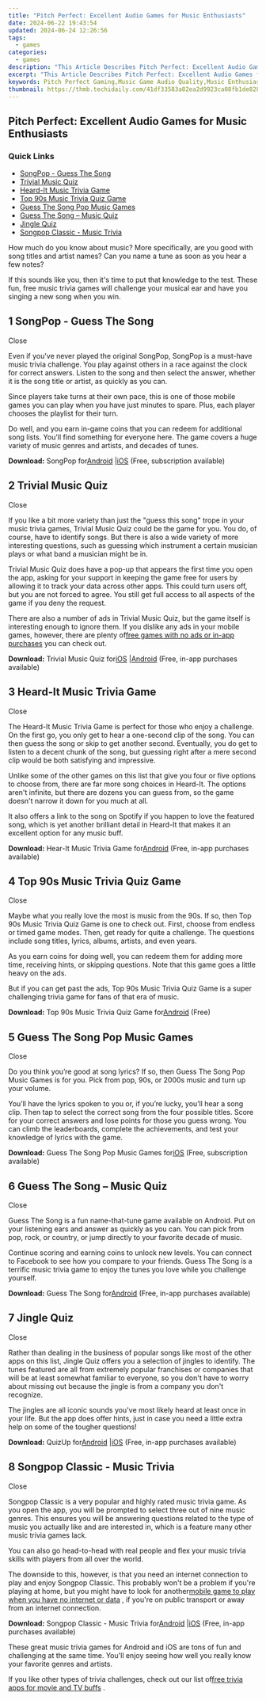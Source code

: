 ```yaml
---
title: "Pitch Perfect: Excellent Audio Games for Music Enthusiasts"
date: 2024-06-22 19:43:54
updated: 2024-06-24 12:26:56
tags:
  - games
categories:
  - games
description: "This Article Describes Pitch Perfect: Excellent Audio Games for Music Enthusiasts"
excerpt: "This Article Describes Pitch Perfect: Excellent Audio Games for Music Enthusiasts"
keywords: Pitch Perfect Gaming,Music Game Audio Quality,Music Enthusiast's Game,High-Quality Music Games,Audio Focused Music Titles,Excellent Music Audio Games,Gamified Music Experience
thumbnail: https://thmb.techidaily.com/41df33583a82ea2d9923ca08fb1de828ddad2dc59980553349e15164e2adbb30.jpg
---
```


## Pitch Perfect: Excellent Audio Games for Music Enthusiasts

### Quick Links

* [SongPop - Guess The Song](#songpop---guess-the-song)
* [Trivial Music Quiz](#trivial-music-quiz)
* [Heard-It Music Trivia Game](#heard-it-music-trivia-game)
* [Top 90s Music Trivia Quiz Game](#top-90s-music-trivia-quiz-game)
* [Guess The Song Pop Music Games](#guess-the-song-pop-music-games)
* [Guess The Song – Music Quiz](#guess-the-song-ndash-music-quiz)
* [Jingle Quiz](#jingle-quiz)
* [Songpop Classic - Music Trivia](#songpop-classic---music-trivia)

 How much do you know about music? More specifically, are you good with song titles and artist names? Can you name a tune as soon as you hear a few notes?

 If this sounds like you, then it's time to put that knowledge to the test. These fun, free music trivia games will challenge your musical ear and have you singing a new song when you win.

## 1 SongPop - Guess The Song

Close

 Even if you've never played the original SongPop, SongPop is a must-have music trivia challenge. You play against others in a race against the clock for correct answers. Listen to the song and then select the answer, whether it is the song title or artist, as quickly as you can.

 Since players take turns at their own pace, this is one of those mobile games you can play when you have just minutes to spare. Plus, each player chooses the playlist for their turn.

 Do well, and you earn in-game coins that you can redeem for additional song lists. You'll find something for everyone here. The game covers a huge variety of music genres and artists, and decades of tunes.

**Download:** SongPop for[Android](https://www.anrdoezrs.net/links/7251228/type/dlg/sid/UUmuoUeUpU43416/https://play.google.com/store/apps/details?id=com.freshplanet.games.SongPop3&hl=en%5FUS) |[iOS](https://apps.apple.com/us/app/songpop-guess-the-song/id1528066727) (Free, subscription available)

## 2 Trivial Music Quiz

Close

 If you like a bit more variety than just the "guess this song" trope in your music trivia games, Trivial Music Quiz could be the game for you. You do, of course, have to identify songs. But there is also a wide variety of more interesting questions, such as guessing which instrument a certain musician plays or what band a musician might be in.

 Trivial Music Quiz does have a pop-up that appears the first time you open the app, asking for your support in keeping the game free for users by allowing it to track your data across other apps. This could turn users off, but you are not forced to agree. You still get full access to all aspects of the game if you deny the request.

 There are also a number of ads in Trivial Music Quiz, but the game itself is interesting enough to ignore them. If you dislike any ads in your mobile games, however, there are plenty of[free games with no ads or in-app purchases](https://www.makeuseof.com/tag/free-mobile-games-no-ads/) you can check out.

**Download:** Trivial Music Quiz for[iOS](https://apps.apple.com/us/app/trivial-music-quiz/id1312876895) |[Android](https://www.anrdoezrs.net/links/7251228/type/dlg/sid/UUmuoUeUpU43416/https://play.google.com/store/apps/details?id=com.topquizgames.themedquiz.music&hl=en&gl=US) (Free, in-app purchases available)

## 3 Heard-It Music Trivia Game

Close

 The Heard-It Music Trivia Game is perfect for those who enjoy a challenge. On the first go, you only get to hear a one-second clip of the song. You can then guess the song or skip to get another second. Eventually, you do get to listen to a decent chunk of the song, but guessing right after a mere second clip would be both satisfying and impressive.

 Unlike some of the other games on this list that give you four or five options to choose from, there are far more song choices in Heard-It. The options aren't infinite, but there are dozens you can guess from, so the game doesn't narrow it down for you much at all.

 It also offers a link to the song on Spotify if you happen to love the featured song, which is yet another brilliant detail in Heard-It that makes it an excellent option for any music buff.

**Download:** Hear-It Music Trivia Game for[Android](https://www.anrdoezrs.net/links/7251228/type/dlg/sid/UUmuoUeUpU43416/https://play.google.com/store/apps/details?id=com.KingCatGames.HeardIt&hl=en&gl=US) (Free, in-app purchases available)

## 4 Top 90s Music Trivia Quiz Game

Close

 Maybe what you really love the most is music from the 90s. If so, then Top 90s Music Trivia Quiz Game is one to check out. First, choose from endless or timed game modes. Then, get ready for quite a challenge. The questions include song titles, lyrics, albums, artists, and even years.

 As you earn coins for doing well, you can redeem them for adding more time, receiving hints, or skipping questions. Note that this game goes a little heavy on the ads.

 But if you can get past the ads, Top 90s Music Trivia Quiz Game is a super challenging trivia game for fans of that era of music.

**Download:** Top 90s Music Trivia Quiz Game for[Android](https://www.anrdoezrs.net/links/7251228/type/dlg/sid/UUmuoUeUpU43416/https://play.google.com/store/apps/details?id=com.top.nineties.music.trivia.quiz.game) (Free)

## 5 Guess The Song Pop Music Games

Close

 Do you think you’re good at song lyrics? If so, then Guess The Song Pop Music Games is for you. Pick from pop, 90s, or 2000s music and turn up your volume.

 You’ll have the lyrics spoken to you or, if you’re lucky, you’ll hear a song clip. Then tap to select the correct song from the four possible titles. Score for your correct answers and lose points for those you guess wrong. You can climb the leaderboards, complete the achievements, and test your knowledge of lyrics with the game.

**Download:** Guess The Song Pop Music Games for[iOS](https://apps.apple.com/us/app/guess-the-song-pop-music-games/id1297896111) (Free, subscription available)

## 6 Guess The Song – Music Quiz

Close

 Guess The Song is a fun name-that-tune game available on Android. Put on your listening ears and answer as quickly as you can. You can pick from pop, rock, or country, or jump directly to your favorite decade of music.

 Continue scoring and earning coins to unlock new levels. You can connect to Facebook to see how you compare to your friends. Guess The Song is a terrific music trivia game to enjoy the tunes you love while you challenge yourself.

**Download:** Guess The Song for[Android](https://www.anrdoezrs.net/links/7251228/type/dlg/sid/UUmuoUeUpU43416/https://play.google.com/store/apps/details?id=quess.song.music.pop.quiz) (Free, in-app purchases available)

## 7 Jingle Quiz

Close

 Rather than dealing in the business of popular songs like most of the other apps on this list, Jingle Quiz offers you a selection of jingles to identify. The tunes featured are all from extremely popular franchises or companies that will be at least somewhat familiar to everyone, so you don't have to worry about missing out because the jingle is from a company you don't recognize.

 The jingles are all iconic sounds you've most likely heard at least once in your life. But the app does offer hints, just in case you need a little extra help on some of the tougher questions!

**Download:** QuizUp for[Android](https://www.anrdoezrs.net/links/7251228/type/dlg/sid/UUmuoUeUpU43416/https://play.google.com/store/apps/details?id=games.elia.logosound&hl=en&gl=US) |[iOS](https://apps.apple.com/us/app/jingle-quiz-logo-sound-game/id1552362023) (Free, in-app purchases available)

## 8 Songpop Classic - Music Trivia

Close

 Songpop Classic is a very popular and highly rated music trivia game. As you open the app, you will be prompted to select three out of nine music genres. This ensures you will be answering questions related to the type of music you actually like and are interested in, which is a feature many other music trivia games lack.

 You can also go head-to-head with real people and flex your music trivia skills with players from all over the world.

 The downside to this, however, is that you need an internet connection to play and enjoy Songpop Classic. This probably won't be a problem if you're playing at home, but you might have to look for another[mobile game to play when you have no internet or data](https://www.makeuseof.com/tag/fun-mobile-games-no-data-wi-fi/) , if you're on public transport or away from an internet connection.

**Download:** Songpop Classic - Music Trivia for[Android](https://www.anrdoezrs.net/links/7251228/type/dlg/sid/UUmuoUeUpU43416/https://play.google.com/store/apps/details?id=air.com.freshplanet.games.SongPop2&hl=en&gl=US) |[iOS](https://apps.apple.com/us/app/songpop-classic-music-trivia/id975364678) (Free, in-app purchases available)

 These great music trivia games for Android and iOS are tons of fun and challenging at the same time. You'll enjoy seeing how well you really know your favorite genres and artists.

 If you like other types of trivia challenges, check out our list of[free trivia apps for movie and TV buffs](https://www.makeuseof.com/best-movie-trivia-apps/) .


<ins class="adsbygoogle"
     style="display:block"
     data-ad-format="autorelaxed"
     data-ad-client="ca-pub-7571918770474297"
     data-ad-slot="1223367746"></ins>



<ins class="adsbygoogle"
     style="display:block"
     data-ad-client="ca-pub-7571918770474297"
     data-ad-slot="8358498916"
     data-ad-format="auto"
     data-full-width-responsive="true"></ins>
